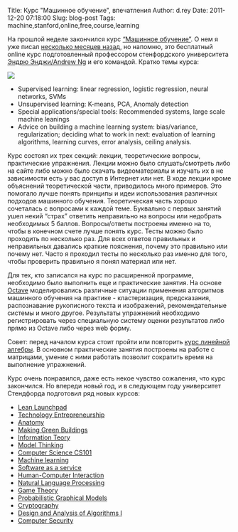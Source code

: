 Title: Курс "Машинное обучение", впечатления
Author: d.rey
Date: 2011-12-20 07:18:00
Slug: blog-post
Tags: machine,stanford,online,free,course,learning

На прошлой неделе закончился курс [“Машинное обучение”](http://www.ml-class.org/). О нем я уже писал [несколько месяцев назад](http://devel.ownport.net/2011/10/blog-post.html), но напомню, это бесплатный online курс подготовленный профессором стенфордского университета [Эндрю Энджи/Andrew Ng](http://ai.stanford.edu/~ang/) и его командой. Кратко темы курса:

![](http://2.bp.blogspot.com/--plt9AbvrJo/Togs-7fb1hI/AAAAAAAAAbE/vtjk9PqI9jM/s1600/machine_learning.png)

- Supervised learning: linear regression, logistic regression, neural networks, SVMs
- Unsupervised learning: K-means, PCA, Anomaly detection
- Special applications/special tools:&nbsp;Recommended&nbsp;systems, large scale machine&nbsp;leanings
- Advice on building a machine learning system: bias/variance, regularization; deciding what to work in next: evaluation of learning algorithms, learning curves, error analysis, ceiling analysis.

Курс состоял их трех секций: лекции, теоретические вопросы, практические упражнения. Лекции можно было слушать/смотреть либо на сайте либо можно было скачать видеоматериалы и изучать их в не зависимости есть у вас доступ в Интернет или нет. В ходе лекции кроме объяснений теоретической части, приводилось много примеров. Это помогало лучше понять принципы и идеи использования различных подходов машинного обучения. Теоретическая часть хорошо сочеталась с вопросами к каждой теме. Буквально с первых занятий ушел некий “страх” ответить неправильно на вопросы или недобрать необходимых 5 баллов. Вопросы/ответы построены именно на то, чтобы в конечном счете лучше понять курс. Тесты можно было проходить по несколько раз.  Для всех ответов правильных и неправильных давались краткие пояснения, почему это правильно или почему нет. Часто я проходил тесты по несколько раз именно для того, чтобы проверить правильно я понял материал или нет.

Для тех, кто записался на курс по расширенной программе, необходимо было выполнить еще и практические занятия. На основе [Octave](http://www.gnu.org/software/octave/) моделировались различные ситуации применения алгоритмов машинного обучения на практике - кластеризация, предсказания, распознавание рукописного текста и изображений, рекомендательные системы и много другое. Результаты упражнений необходимо регистрировать через специальную систему оценки результатов либо прямо из Octave либо через web форму. 

Совет: перед началом курса стоит пройти или повторить [курс линейной алгебры](http://www.khanacademy.org/#linear-algebra). В основном практические занятия построены на работе с матрицами, умение с ними работать позволит сократить время на выполнение упражнений.

Курс очень понравился, даже есть некое чувство сожаления, что курс закончился. Но впереди новый год, и в следующем году университет Стендфорда подготовил ряд новых курсов:

- [Lean Launchpad](http://www.launchpad-class.org/)
- [Technology Entrepreneurship](http://www.venture-class.org/)
- [Anatomy](http://www.anatomy-class.org/)
- [Making Green Buildings](http://www.greenbuilding-class.org/)
- [Information Teory](http://www.infotheory-class.org/)
- [Model Thinking](http://www.modelthinker-class.org/)
- [Computer Science CS101](http://www.cs101-class.org/)
- [Machine learning](http://jan2012.ml-class.org/)
- [Software as a service](http://www.saas-class.org/)
- [Human-Computer Interaction](http://www.hci-class.org/)
- [Natural Language Processing](http://www.nlp-class.org/)
- [Game Theory](http://www.game-theory-class.org/)
- [Probabilistic Graphical Models](http://www.pgm-class.org/)
- [Cryptography](http://www.crypto-class.org/)
- [Design and Analysis of Algorithms I](http://www.algo-class.org/)
- [Computer Security](http://www.security-class.org/)

